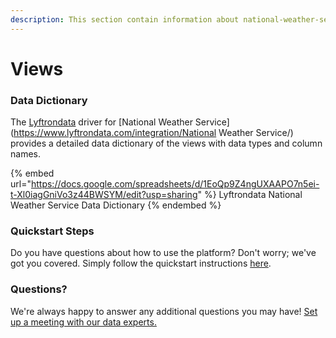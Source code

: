 ```yaml
---
description: This section contain information about national-weather-service connector views information
---
```


# Views

### Data Dictionary

The [Lyftrondata](https://www.lyftrondata.com/) driver for [National Weather Service](https://www.lyftrondata.com/integration/National Weather Service/)[ ](https://www.lyftrondata.com/integration/national-weather-service/)provides a detailed data dictionary of the views with data types and column names.

{% embed url="https://docs.google.com/spreadsheets/d/1EoQp9Z4ngUXAAPO7n5ei-t-Xl0iagGniVo3z44BWSYM/edit?usp=sharing" %}
Lyftrondata National Weather Service Data Dictionary
{% endembed %}

### Quickstart Steps

Do you have questions about how to use the platform? Don't worry; we've got you covered. Simply follow the quickstart instructions [here](../../../../quickstart-steps.md).

### Questions? <a href="#questions" id="questions"></a>

We're always happy to answer any additional questions you may have! [Set up a meeting with our data experts.](https://www.lyftrondata.com/book-a-meeting/)


